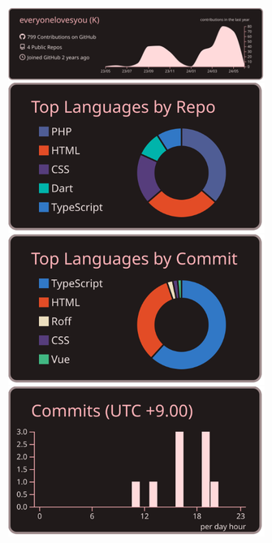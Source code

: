 <!--
**everyonelovesyou/everyonelovesyou** is a ✨ _special_ ✨ repository because its `README.md` (this file) appears on your GitHub profile.

Here are some ideas to get you started:

- 🔭 I’m currently working on ...
- 🌱 I’m currently learning ...
- 👯 I’m looking to collaborate on ...
- 🤔 I’m looking for help with ...
- 💬 Ask me about ...
- 📫 How to reach me: ...
- 😄 Pronouns: ...
- ⚡ Fun fact: ...
-->

[![everyonelovesyou(K)'s GitHub stats](https://raw.githubusercontent.com/everyonelovesyou/everyonelovesyou/master/profile-summary-card-output/everyonelovesyou/0-profile-details.svg "everyonelovesyou(K)'s GitHub stats")][link]
[![Top Langs by Repo](https://raw.githubusercontent.com/everyonelovesyou/everyonelovesyou/main/profile-summary-card-output/everyonelovesyou/1-repos-per-language.svg "Top Langs by Repo")][link]
[![Top Langs by Commit](https://raw.githubusercontent.com/everyonelovesyou/everyonelovesyou/master/profile-summary-card-output/everyonelovesyou/2-most-commit-language.svg "Top Langs by Commit")][link]
[![Productive time (UTC +9.00)](https://raw.githubusercontent.com/everyonelovesyou/everyonelovesyou/master/profile-summary-card-output/everyonelovesyou/4-productive-time.svg "Productive time (UTC +9.00)")][link]

[link]: https://github.com/everyonelovesyou
